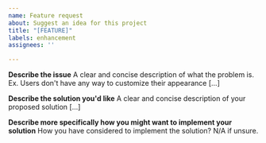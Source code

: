 ```yaml
---
name: Feature request
about: Suggest an idea for this project
title: "[FEATURE]"
labels: enhancement
assignees: ''

---
```


**Describe the issue**
A clear and concise description of what the problem is. Ex. Users don't have any way to customize their appearance [...]

**Describe the solution you'd like**
A clear and concise description of your proposed solution [...]

**Describe more specifically how you might want to implement your solution**
How you have considered to implement the solution?
N/A if unsure.
